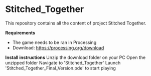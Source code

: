 # Stitched_Together

This repository contains all the content of project Stitched Together.

**Requirements**
- The game needs to be ran in Processing
- Download: https://processing.org/download

**Install instructions**
Unzip the download folder on your PC
Open the unzipped folder
Navigate to 'Stitched_Together'
Launch 'Stitched_Together_Final_Version.pde' to start playing
